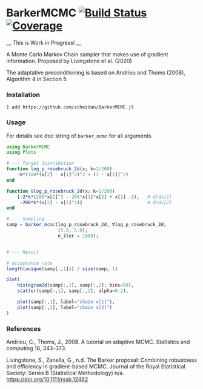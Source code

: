 # BarkerMCMC [![Build Status](https://github.com/scheidan/BarkerMCMC.jl/actions/workflows/CI.yml/badge.svg?branch=main)](https://github.com/scheidan/BarkerMCMC.jl/actions/workflows/CI.yml?query=branch%3Amain) [![Coverage](https://codecov.io/gh/scheidan/BarkerMCMC.jl/branch/main/graph/badge.svg)](https://codecov.io/gh/scheidan/BarkerMCMC.jl)


__ This is Work in Progress! __

A Monte Carlo Markov Chain sampler that makes use of gradient
information. Proposed by Livingstone et al. (2020)

The adaptative preconditioning is based on Andrieu and Thoms (2008), Algorithm 4 in Section 5.

### Installation

`] add https://github.com/scheidan/BarkerMCMC.jl`

### Usage

For details see doc string of `barker_mcmc` for all arguments.

```Julia
using BarkerMCMC
using Plots

# --- Target distribution
function log_p_rosebruck_2d(x; k=1/200)
    -k*(100*(x[2] - x[1]^2)^2 + (1 - x[1])^2)
end

function ∇log_p_rosebruck_2d(x; k=1/200)
    [-2*k*(200*x[1]^3 - 200*x[1]*x[2] + x[1] -1),   # d/dx[1]
     -200*k*(x[2] - x[1]^2)]                        # d/dx[2]
end

# --- Sampling
samp = barker_mcmc(log_p_rosebruck_2d, ∇log_p_rosebruck_2d,
                   [5.0, 5.0];
                   n_iter = 1000);


# --- Result

# acceptance rate
length(unique(samp[:,1])) / size(samp, 1)

plot(
    histogram2d(samp[:,1], samp[:,2], bins=50),
    scatter(samp[:,1], samp[:,2], alpha=0.2),

    plot(samp[:,1], label="chain x[1]"),
    plot(samp[:,2], label="chain x[2]")
)
```


### References

Andrieu, C., Thoms, J., 2008. A tutorial on adaptive MCMC. Statistics and computing 18, 343–373.

Livingstone, S., Zanella, G., n.d. The Barker proposal: Combining robustness and efficiency in gradient-based MCMC. Journal of the Royal Statistical Society: Series B (Statistical Methodology) n/a. https://doi.org/10.1111/rssb.12482

